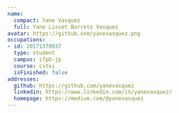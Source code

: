 ```yaml
---
name:
  compact: Yane Vasquez
  full: Yane Lisset Barreto Vasquez
avatar: https://github.com/yanevasquez.png
occupations:
- id: 20171370037
  type: student
  campus: ifpb-jp
  course: cstsi
  isFinished: false
addresses:
  github: https://github.com/yanevasquez
  linkedin: https://www.linkedin.com/in/yanevasquez/
  homepage: https://medium.com/@yanevasquez
---
```


